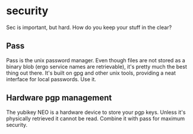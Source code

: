 # security

Sec is important, but hard. How do you keep your stuff in the clear?

## Pass

Pass is the unix password manager. Even though files are not stored as a binary
blob (ergo service names are retrievable), it's pretty much the best thing out
there. It's built on gpg and other unix tools, providing a neat interface for
local passwords. Use it.

## Hardware pgp management

The yubikey NEO is a hardware device to store your pgp keys. Unless it's
physically retrieved it cannot be read. Combine it with pass for maximum
security.

